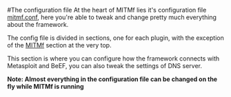 #The configuration file
At the heart of MITMf lies it's configuration file [mitmf.conf](https://github.com/byt3bl33d3r/MITMf/tree/master/config), here you're able to tweak and change pretty much everything about the framework.

The config file is divided in sections, one for each plugin, with the exception of the [MITMf](https://github.com/byt3bl33d3r/MITMf/blob/master/config/mitmf.conf#L5) section at the very top.

This section is where you can configure how the framework connects with Metasploit and BeEF, you can also tweak the settings of DNS server.

**Note: Almost everything in the configuration file can be changed on the fly while MITMf is running**